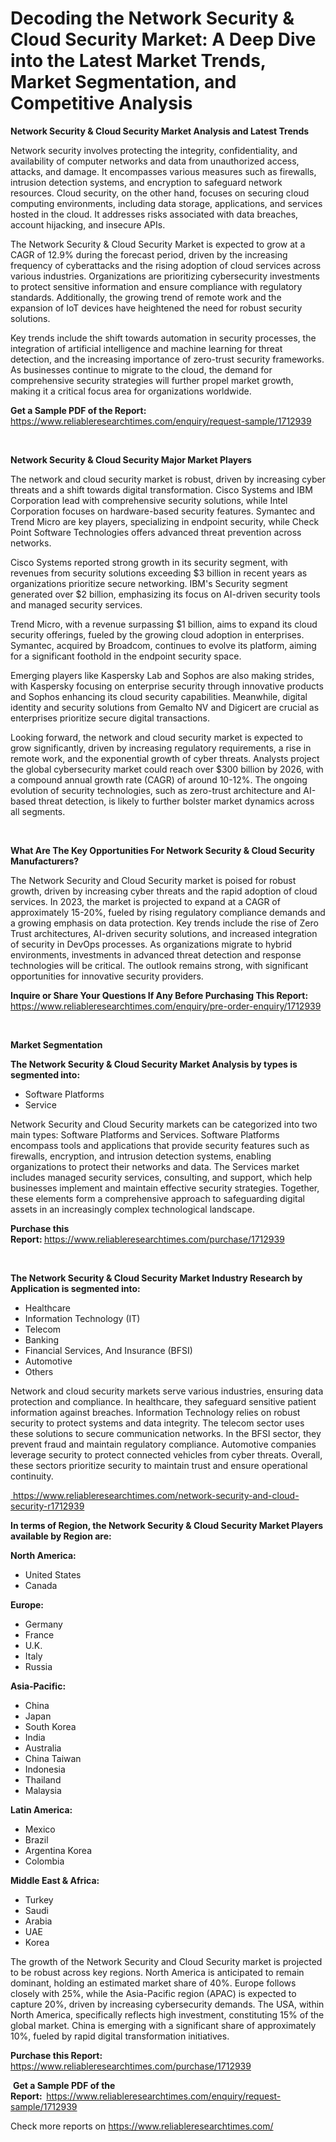 <p><h1>Decoding the Network Security & Cloud Security Market: A Deep Dive into the Latest Market Trends, Market Segmentation, and Competitive Analysis</h1></p><p><strong>Network Security & Cloud Security Market Analysis and Latest Trends</strong></p>
<p><p>Network security involves protecting the integrity, confidentiality, and availability of computer networks and data from unauthorized access, attacks, and damage. It encompasses various measures such as firewalls, intrusion detection systems, and encryption to safeguard network resources. Cloud security, on the other hand, focuses on securing cloud computing environments, including data storage, applications, and services hosted in the cloud. It addresses risks associated with data breaches, account hijacking, and insecure APIs.</p><p>The Network Security & Cloud Security Market is expected to grow at a CAGR of 12.9% during the forecast period, driven by the increasing frequency of cyberattacks and the rising adoption of cloud services across various industries. Organizations are prioritizing cybersecurity investments to protect sensitive information and ensure compliance with regulatory standards. Additionally, the growing trend of remote work and the expansion of IoT devices have heightened the need for robust security solutions.</p><p>Key trends include the shift towards automation in security processes, the integration of artificial intelligence and machine learning for threat detection, and the increasing importance of zero-trust security frameworks. As businesses continue to migrate to the cloud, the demand for comprehensive security strategies will further propel market growth, making it a critical focus area for organizations worldwide.</p></p>
<p><strong>Get a Sample PDF of the Report:&nbsp;</strong> <a href="https://www.reliableresearchtimes.com/enquiry/request-sample/1712939?utm_campaign=2230&utm_medium=2&utm_source=Github&utm_content=ia&utm_term=28032025&utm_id=network-security-cloud-security">https://www.reliableresearchtimes.com/enquiry/request-sample/1712939</a></p>
<p>&nbsp;</p>
<p><strong>Network Security & Cloud Security Major Market Players</strong></p>
<p><p>The network and cloud security market is robust, driven by increasing cyber threats and a shift towards digital transformation. Cisco Systems and IBM Corporation lead with comprehensive security solutions, while Intel Corporation focuses on hardware-based security features. Symantec and Trend Micro are key players, specializing in endpoint security, while Check Point Software Technologies offers advanced threat prevention across networks.</p><p>Cisco Systems reported strong growth in its security segment, with revenues from security solutions exceeding $3 billion in recent years as organizations prioritize secure networking. IBM's Security segment generated over $2 billion, emphasizing its focus on AI-driven security tools and managed security services. </p><p>Trend Micro, with a revenue surpassing $1 billion, aims to expand its cloud security offerings, fueled by the growing cloud adoption in enterprises. Symantec, acquired by Broadcom, continues to evolve its platform, aiming for a significant foothold in the endpoint security space.</p><p>Emerging players like Kaspersky Lab and Sophos are also making strides, with Kaspersky focusing on enterprise security through innovative products and Sophos enhancing its cloud security capabilities. Meanwhile, digital identity and security solutions from Gemalto NV and Digicert are crucial as enterprises prioritize secure digital transactions.</p><p>Looking forward, the network and cloud security market is expected to grow significantly, driven by increasing regulatory requirements, a rise in remote work, and the exponential growth of cyber threats. Analysts project the global cybersecurity market could reach over $300 billion by 2026, with a compound annual growth rate (CAGR) of around 10-12%. The ongoing evolution of security technologies, such as zero-trust architecture and AI-based threat detection, is likely to further bolster market dynamics across all segments.</p></p>
<p>&nbsp;</p>
<p><strong>What Are The Key Opportunities For Network Security & Cloud Security Manufacturers?</strong></p>
<p><p>The Network Security and Cloud Security market is poised for robust growth, driven by increasing cyber threats and the rapid adoption of cloud services. In 2023, the market is projected to expand at a CAGR of approximately 15-20%, fueled by rising regulatory compliance demands and a growing emphasis on data protection. Key trends include the rise of Zero Trust architectures, AI-driven security solutions, and increased integration of security in DevOps processes. As organizations migrate to hybrid environments, investments in advanced threat detection and response technologies will be critical. The outlook remains strong, with significant opportunities for innovative security providers.</p></p>
<p><strong>Inquire or Share Your Questions If Any Before Purchasing This Report:</strong> <a href="https://www.reliableresearchtimes.com/enquiry/pre-order-enquiry/1712939?utm_campaign=2230&utm_medium=2&utm_source=Github&utm_content=ia&utm_term=28032025&utm_id=network-security-cloud-security">https://www.reliableresearchtimes.com/enquiry/pre-order-enquiry/1712939</a></p>
<p>&nbsp;</p>
<p><strong>Market Segmentation</strong></p>
<p><strong>The Network Security & Cloud Security Market Analysis by types is segmented into:</strong></p>
<p><ul><li>Software Platforms</li><li>Service</li></ul></p>
<p><p>Network Security and Cloud Security markets can be categorized into two main types: Software Platforms and Services. Software Platforms encompass tools and applications that provide security features such as firewalls, encryption, and intrusion detection systems, enabling organizations to protect their networks and data. The Services market includes managed security services, consulting, and support, which help businesses implement and maintain effective security strategies. Together, these elements form a comprehensive approach to safeguarding digital assets in an increasingly complex technological landscape.</p></p>
<p><strong>Purchase this Report:&nbsp;</strong><a href="https://www.reliableresearchtimes.com/purchase/1712939?utm_campaign=2230&utm_medium=2&utm_source=Github&utm_content=ia&utm_term=28032025&utm_id=network-security-cloud-security">https://www.reliableresearchtimes.com/purchase/1712939</a></p>
<p>&nbsp;</p>
<p><strong>The Network Security & Cloud Security Market Industry Research by Application is segmented into:</strong></p>
<p><ul><li>Healthcare</li><li>Information Technology (IT)</li><li>Telecom</li><li>Banking</li><li>Financial Services, And Insurance (BFSI)</li><li>Automotive</li><li>Others</li></ul></p>
<p><p>Network and cloud security markets serve various industries, ensuring data protection and compliance. In healthcare, they safeguard sensitive patient information against breaches. Information Technology relies on robust security to protect systems and data integrity. The telecom sector uses these solutions to secure communication networks. In the BFSI sector, they prevent fraud and maintain regulatory compliance. Automotive companies leverage security to protect connected vehicles from cyber threats. Overall, these sectors prioritize security to maintain trust and ensure operational continuity.</p></p>
<p><a href="https://www.reliableresearchtimes.com/network-security-and-cloud-security-r1712939?utm_campaign=2230&utm_medium=2&utm_source=Github&utm_content=ia&utm_term=28032025&utm_id=network-security-cloud-security">&nbsp;https://www.reliableresearchtimes.com/network-security-and-cloud-security-r1712939</a></p>
<p><strong>In terms of Region, the Network Security & Cloud Security Market Players available by Region are:</strong></p>
<p>
    <p> <strong> North America: </strong>
        <ul>
            <li>United States</li>
            <li>Canada</li>
        </ul>
        </p> 
    <p> <strong> Europe: </strong>
        <ul>
            <li>Germany</li>
            <li>France</li>
            <li>U.K.</li>
            <li>Italy</li>
            <li>Russia</li>
        </ul>
        </p> 
    <p> <strong> Asia-Pacific: </strong>
        <ul>
            <li>China</li>
            <li>Japan</li>
            <li>South Korea</li>
            <li>India</li>
            <li>Australia</li>
            <li>China Taiwan</li>
            <li>Indonesia</li>
            <li>Thailand</li>
            <li>Malaysia</li>
        </ul>
        </p> 
    <p> <strong> Latin America: </strong>
        <ul>
            <li>Mexico</li>
            <li>Brazil</li>
            <li>Argentina Korea</li>
            <li>Colombia</li>
        </ul>
        </p> 
    <p> <strong> Middle East & Africa: </strong>
        <ul>
            <li>Turkey</li>
            <li>Saudi</li>
            <li>Arabia</li>
            <li>UAE</li>
            <li>Korea</li>
        </ul>
    </p>
    </p>
<p><p>The growth of the Network Security and Cloud Security market is projected to be robust across key regions. North America is anticipated to remain dominant, holding an estimated market share of 40%. Europe follows closely with 25%, while the Asia-Pacific region (APAC) is expected to capture 20%, driven by increasing cybersecurity demands. The USA, within North America, specifically reflects high investment, constituting 15% of the global market. China is emerging with a significant share of approximately 10%, fueled by rapid digital transformation initiatives.</p></p>
<p><strong>Purchase this Report: </strong><a href="https://www.reliableresearchtimes.com/purchase/1712939?utm_campaign=2230&utm_medium=2&utm_source=Github&utm_content=ia&utm_term=28032025&utm_id=network-security-cloud-security">https://www.reliableresearchtimes.com/purchase/1712939</a></p>
<p>&nbsp;<strong>Get a Sample PDF of the Report:&nbsp;&nbsp;</strong><a href="https://www.reliableresearchtimes.com/enquiry/request-sample/1712939?utm_campaign=2230&utm_medium=2&utm_source=Github&utm_content=ia&utm_term=28032025&utm_id=network-security-cloud-security">https://www.reliableresearchtimes.com/enquiry/request-sample/1712939</a></p>
<p><strong></strong></p>
<p>Check more reports on <a href="https://www.reliableresearchtimes.com/?utm_campaign=2230&utm_medium=2&utm_source=Github&utm_content=ia&utm_term=28032025&utm_id=network-security-cloud-security">https://www.reliableresearchtimes.com/</a></p>